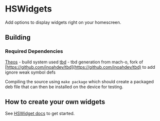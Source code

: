# HSWidgets

Add options to display widgets right on your homescreen.

## Building

### Required Dependencies

[Theos](https://github.com/theos/theos) - build system used
[tbd](https://github.com/DGh0st/tbd) - tbd generation from mach-o, fork of [https://github.com/inoahdev/tbd](https://github.com/inoahdev/tbd) to add ignore weak symbol defs

Compiling the source using `make package` which should create a packaged deb file that can then be installed on the device for testing.

## How to create your own widgets

See [HSWidget docs](https://dgh0st.github.io/HSWidgets) to get started.
